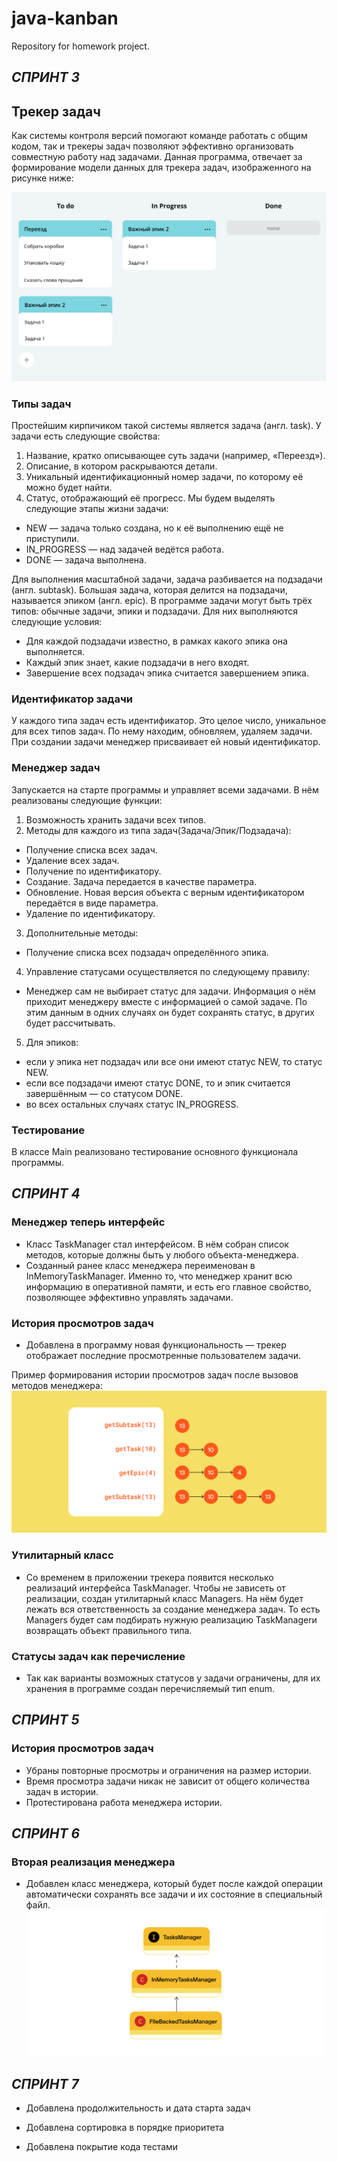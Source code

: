 # java-kanban
Repository for homework project.

## **_СПРИНТ 3_**

## **Трекер задач**

Как системы контроля версий помогают команде работать с общим кодом, так и трекеры задач позволяют эффективно организовать совместную работу над задачами.
Данная программа, отвечает за формирование модели данных для трекера задач, изображенного на рисунке ниже:

![img.png](TaskManager.png)


### **Типы задач**

Простейшим кирпичиком такой системы является задача (англ. task). У задачи есть следующие свойства:
1. Название, кратко описывающее суть задачи (например, «Переезд»).
2. Описание, в котором раскрываются детали. 
3. Уникальный идентификационный номер задачи, по которому её можно будет найти. 
4. Статус, отображающий её прогресс. Мы будем выделять следующие этапы жизни задачи:
* NEW — задача только создана, но к её выполнению ещё не приступили.
* IN_PROGRESS — над задачей ведётся работа.
* DONE — задача выполнена.

Для выполнения масштабной задачи, задача разбивается на подзадачи (англ. subtask). Большая задача, которая делится на подзадачи, называется эпиком (англ. epic).
В программе задачи могут быть трёх типов: обычные задачи, эпики и подзадачи. Для них выполняются следующие условия:
* Для каждой подзадачи известно, в рамках какого эпика она выполняется.
* Каждый эпик знает, какие подзадачи в него входят.
* Завершение всех подзадач эпика считается завершением эпика.

### **Идентификатор задачи**

У каждого типа задач есть идентификатор. Это целое число, уникальное для всех типов задач. По нему находим, обновляем, удаляем задачи. При создании задачи менеджер присваивает ей новый идентификатор.

### **Менеджер задач**

Запускается на старте программы и управляет всеми задачами. В нём реализованы следующие функции:
1. Возможность хранить задачи всех типов.
2. Методы для каждого из типа задач(Задача/Эпик/Подзадача):
* Получение списка всех задач.
* Удаление всех задач.
* Получение по идентификатору.
* Создание. Задача передается в качестве параметра.
* Обновление. Новая версия объекта с верным идентификатором передаётся в виде параметра.
* Удаление по идентификатору.
3. Дополнительные методы:
* Получение списка всех подзадач определённого эпика.
4. Управление статусами осуществляется по следующему правилу:
* Менеджер сам не выбирает статус для задачи. Информация о нём приходит менеджеру вместе с информацией о самой задаче. По этим данным в одних случаях он будет сохранять статус, в других будет рассчитывать.
5. Для эпиков:
* если у эпика нет подзадач или все они имеют статус NEW, то статус NEW.
* если все подзадачи имеют статус DONE, то и эпик считается завершённым — со статусом DONE.
* во всех остальных случаях статус IN_PROGRESS.

### **Тестирование**

В классе Main реализовано тестирование основного функционала программы.

## **_СПРИНТ 4_**

### **Менеджер теперь интерфейс**

* Класс TaskManager стал интерфейсом. В нём собран список методов, которые должны быть у любого объекта-менеджера.
* Созданный ранее класс менеджера переименован в InMemoryTaskManager. Именно то, что менеджер хранит всю информацию в оперативной памяти, и есть его главное свойство, позволяющее эффективно управлять задачами.

### **История просмотров задач**

* Добавлена в программу новая функциональность — трекер отображает последние просмотренные пользователем задачи.

Пример формирования истории просмотров задач после вызовов методов менеджера:
![img_1.png](History.png)

### **Утилитарный класс**

* Со временем в приложении трекера появится несколько реализаций интерфейса TaskManager. Чтобы не зависеть от реализации, создан утилитарный класс Managers. На нём будет лежать вся ответственность за создание менеджера задач. То есть Managers будет сам подбирать нужную реализацию TaskManagerи возвращать объект правильного типа.

### **Статусы задач как перечисление**

* Так как варианты возможных статусов у задачи ограничены, для их хранения в программе создан перечисляемый тип enum.

## **_СПРИНТ 5_**

### **История просмотров задач**

* Убраны повторные просмотры и ограничения на размер истории.
* Время просмотра задачи никак не зависит от общего количества задач в истории.
* Протестирована работа менеджера истории.

## **_СПРИНТ 6_**

### **Вторая реализация менеджера**

* Добавлен класс менеджера, который будет после каждой операции автоматически сохранять все задачи и их состояние в специальный файл.
![img.png](img.png)

## **_СПРИНТ 7_**

* Добавлена продолжительность и дата старта задач

* Добавлена сортировка в порядке приоритета

* Добавлена покрытие кода тестами
